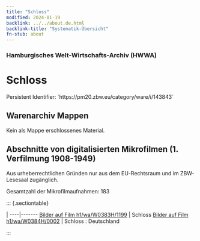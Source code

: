 ```yaml
---
title: "Schloss"
modified: 2024-01-19
backlink: ../../about.de.html
backlink-title: "Systematik-Übersicht"
fn-stub: about
---
```


### Hamburgisches Welt-Wirtschafts-Archiv (HWWA)

# Schloss

<div class="hint">Persistent Identifier: `https://pm20.zbw.eu/category/ware/i/143843`</div>







## Warenarchiv Mappen





Kein als Mappe erschlossenes Material.



<a id="filmsections" />

## Abschnitte von digitalisierten Mikrofilmen (1. Verfilmung 1908-1949)

<p>Aus urheberrechtlichen Gründen nur aus dem EU-Rechtsraum und im ZBW-Lesesaal zugänglich.</p>


<p>Gesamtzahl der Mikrofilmaufnahmen: 183</p>





::: {.sectiontable}

 | 
----|-------
<a class="btn" href="https://pm20.zbw.eu/film/h1/wa/W0383H/1199" rel="nofollow">Bilder auf Film h1/wa/W0383H/1199</a> | Schloss
<a class="btn" href="https://pm20.zbw.eu/film/h1/wa/W0384H/0002" rel="nofollow">Bilder auf Film h1/wa/W0384H/0002</a> | Schloss : Deutschland


:::
















